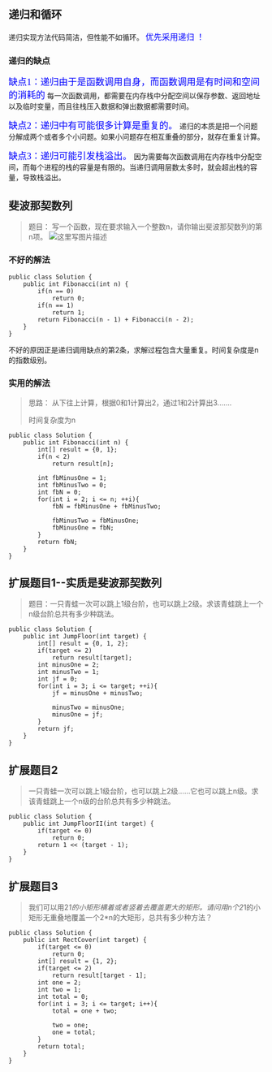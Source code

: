 ## **递归和循环**
递归实现方法代码简洁，但性能不如循环。
<font color=#0000ff size=3 face="黑体">优先采用递归 ！</font>
### **递归的缺点**
<font color=#0000ff size=4 face="黑体">缺点1：递归由于是函数调用自身，而函数调用是有时间和空间的消耗的</font>
每一次函数调用，都需要在内存栈中分配空间以保存参数、返回地址以及临时变量，而且往栈压入数据和弹出数据都需要时间。

<font color=#0000ff size=4 face="黑体">缺点2：递归中有可能很多计算是重复的。</font>
递归的本质是把一个问题分解成两个或者多个小问题。如果小问题存在相互重叠的部分，就存在重复计算。

<font color=#0000ff size=4 face="黑体">缺点3：递归可能引发栈溢出。</font>
因为需要每次函数调用在内存栈中分配空间，而每个进程的栈的容量是有限的。当递归调用层数太多时，就会超出栈的容量，导致栈溢出。

## **斐波那契数列**
>题目： 写一个函数，现在要求输入一个整数n，请你输出斐波那契数列的第n项。
![这里写图片描述](http://img.blog.csdn.net/20170328093514508?watermark/2/text/aHR0cDovL2Jsb2cuY3Nkbi5uZXQvTElaSE9OR1BJTkcwMA==/font/5a6L5L2T/fontsize/400/fill/I0JBQkFCMA==/dissolve/70/gravity/SouthEast)

### **不好的解法**

```
public class Solution {
    public int Fibonacci(int n) {
		if(n == 0)
            return 0;
        if(n == 1)
            return 1;
        return Fibonacci(n - 1) + Fibonacci(n - 2);
    }
}
```
不好的原因正是递归调用缺点的第2条，求解过程包含大量重复。时间复杂度是n的指数级别。

### **实用的解法**
> 思路：
> 从下往上计算，根据0和1计算出2，通过1和2计算出3.......
> 
> 时间复杂度为n
```
public class Solution {
    public int Fibonacci(int n) {
		int[] result = {0, 1};
        if(n < 2)
            return result[n];
            
        int fbMinusOne = 1;
        int fbMinusTwo = 0;
        int fbN = 0;
        for(int i = 2; i <= n; ++i){
            fbN = fbMinusOne + fbMinusTwo;
            
            fbMinusTwo = fbMinusOne;
            fbMinusOne = fbN;
        }
        return fbN;
    }
}
```
## **扩展题目1**--实质是斐波那契数列
> 题目：一只青蛙一次可以跳上1级台阶，也可以跳上2级。求该青蛙跳上一个n级台阶总共有多少种跳法。

```
public class Solution {
    public int JumpFloor(int target) {
		int[] result = {0, 1, 2};
        if(target <= 2)
            return result[target];
        int minusOne = 2;
        int minusTwo = 1;
        int jf = 0;
        for(int i = 3; i <= target; ++i){
            jf = minusOne + minusTwo;
            
            minusTwo = minusOne;
            minusOne = jf;
        }
        return jf;
    }
}
```
## **扩展题目2**
> 一只青蛙一次可以跳上1级台阶，也可以跳上2级……它也可以跳上n级。求该青蛙跳上一个n级的台阶总共有多少种跳法。

```
public class Solution {
    public int JumpFloorII(int target) {
        if(target <= 0)
            return 0;
        return 1 << (target - 1);
    }
}
```
## **扩展题目3**
> 我们可以用2*1的小矩形横着或者竖着去覆盖更大的矩形。请问用n个2*1的小矩形无重叠地覆盖一个2*n的大矩形，总共有多少种方法？
```
public class Solution {
    public int RectCover(int target) {
        if(target <= 0)
            return 0;
		int[] result = {1, 2};
        if(target <= 2)
            return result[target - 1];
        int one = 2;
        int two = 1;
        int total = 0;
        for(int i = 3; i <= target; i++){
            total = one + two;
            
            two = one;
            one = total;
        }
        return total;
    }
}
```